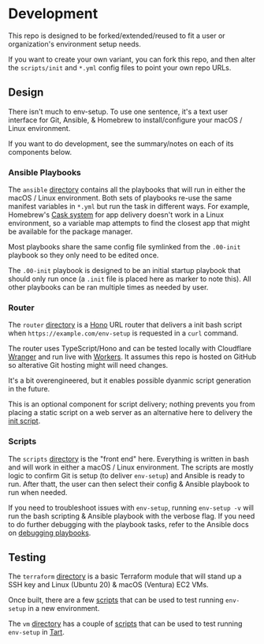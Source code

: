 # Development
This repo is designed to be forked/extended/reused to fit a user or 
organization's environment setup needs.

If you want to create your own variant, you can fork this repo, and then alter 
the `scripts/init` and `*.yml` config files to point your own repo URLs.

## Design
There isn't much to env-setup. To use one sentence, it's a text user interface 
for Git, Ansible, & Homebrew to install/configure your macOS / Linux 
environment.

If you want to do development, see the summary/notes on each of its 
components below. 

### Ansible Playbooks
The `ansible` [directory](ansible) contains all the playbooks that will run in either the 
macOS / Linux environment. Both sets of playbooks re-use the same manifest 
variables in `*.yml` but run the task in different ways. For example, Homebrew's 
[Cask system](https://github.com/Homebrew/homebrew-cask) for app delivery 
doesn't work in a Linux environment, so a variable map attempts to find the 
closest app that might be available for the package manager.

Most playbooks share the same config file symlinked from the `.00-init` 
playbook so they only need to be edited once.

The `.00-init` playbook is designed to be an initial startup playbook that 
should only run once (a `.init` file is placed here as marker to note this). 
All other playbooks can be ran multiple times as needed by user.

### Router
The `router` [directory](router) is a [Hono](https://hono.dev/) URL router that delivers 
a init bash script when `https://example.com/env-setup` is requested in a 
`curl` command. 

The router uses TypeScript/Hono and can be tested locally with Cloudflare 
[Wranger](https://developers.cloudflare.com/workers/wrangler/) and run live 
with [Workers](https://developers.cloudflare.com/workers/). It assumes this 
repo is hosted on GitHub so alterative Git hosting might will need changes.

It's a bit overengineered, but it enables possible dyanmic script generation 
in the future. 

This is an optional component for script delivery; nothing prevents you from 
placing a static script on a web server as an alternative here to delivery the 
[init script](scripts/init).

### Scripts
The `scripts` [directory](scripts) is the "front end" here. Everything is written in bash 
and will work in either a macOS / Linux environment. The scripts are mostly 
logic to confirm Git is setup (to deliver `env-setup`) and Ansible is ready to 
run. After thatt, the user can then select their config & Ansible playbook 
to run when needed.

If you need to troubleshoot issues with `env-setup`, running `env-setup -v` will
run the bash scripting & Ansible playbook with the verbose flag. If you need 
to do further debugging with the playbook tasks, refer to the Ansible 
docs on [debugging playbooks](https://docs.ansible.com/ansible/latest/playbook_guide/playbooks_debugger.html).

## Testing
The `terraform` [directory](terraform) is a basic Terraform module that will stand up a SSH 
key and Linux (Ubuntu 20) & macOS (Ventura) EC2 VMs. 

Once built, there are a few [scripts](terraform/scripts) that can be used to 
test running `env-setup` in a new environment.

The `vm` [directory](vm) has a couple of [scripts](vm/scripts) that can be used
to test running `env-setup` in [Tart](https://tart.run/).
